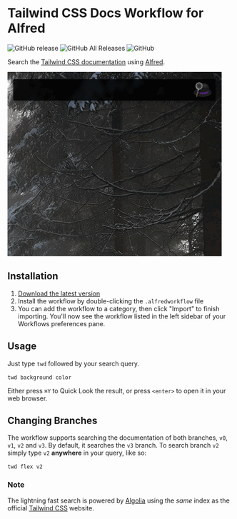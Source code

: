 # Tailwind CSS Docs Workflow for Alfred

![GitHub release](https://img.shields.io/github/release/techouse/alfred-tailwindcss-docs.svg)
![GitHub All Releases](https://img.shields.io/github/downloads/techouse/alfred-tailwindcss-docs/total.svg)
![GitHub](https://img.shields.io/github/license/techouse/alfred-tailwindcss-docs.svg)


Search the [Tailwind CSS documentation](https://tailwindcss.com/docs/) using [Alfred](https://www.alfredapp.com/).

![demo](demo.gif)

## Installation

1. [Download the latest version](https://github.com/techouse/alfred-tailwindcss-docs/releases/latest)
2. Install the workflow by double-clicking the `.alfredworkflow` file
3. You can add the workflow to a category, then click "Import" to finish importing. You'll now see the workflow listed in the left sidebar of your Workflows preferences pane.

## Usage

Just type `twd` followed by your search query.

```
twd background color
```

Either press `⌘Y` to Quick Look the result, or press `<enter>` to open it in your web browser.

## Changing Branches

The workflow supports searching the documentation of both branches, `v0`, `v1`, `v2` and `v3`.
By default, it searches the `v3` branch. To search branch `v2` simply type `v2` **anywhere** in your query, like so:

```
twd flex v2
```

### Note

The lightning fast search is powered by [Algolia](https://www.algolia.com) using the _same_ index as the official [Tailwind CSS](https://tailwindcss.com/) website.
